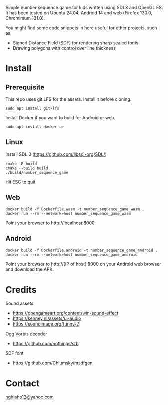 Simple number sequence game for kids written using SDL3 and OpenGL ES.
It has been tested on Ubuntu 24.04, Android 14 and web (Firefox 130.0, Chromimum 131.0).

You might find some code snippets in here useful for other projects, such as

- Signed Distance Field (SDF) for rendering sharp scaled fonts 
- Drawing polygons with control over line thickness 

# Install
## Prerequisite
This repo uses git LFS for the assets. Install it before cloning.
```
sudo apt install git-lfs
```

Install Docker if you want to build for Android or web.
```
sudo apt install docker-ce
```

## Linux
Install SDL 3 (https://github.com/libsdl-org/SDL/)

```
cmake -B build
cmake --build build
./build/number_sequence_game
```

Hit ESC to quit.

## Web
```
docker build -f Dockerfile.wasm -t number_sequence_game_wasm .
docker run --rm --network=host number_sequence_game_wasm
```

Point your browser to http://localhost:8000.

## Android
```
docker build -f Dockerfile.android -t number_sequence_game_android .
docker run --rm --network=host number_sequence_game_android
```

Point your browser to http://[IP of host]:8000 on your Android web browser and download the APK.

# Credits
Sound assets 
- https://opengameart.org/content/win-sound-effect
- https://kenney.nl/assets/ui-audio
- https://soundimage.org/funny-2

Ogg Vorbis decoder
- https://github.com/nothings/stb

SDF font
- https://github.com/Chlumsky/msdfgen

# Contact
nghiaho12@yahoo.com
